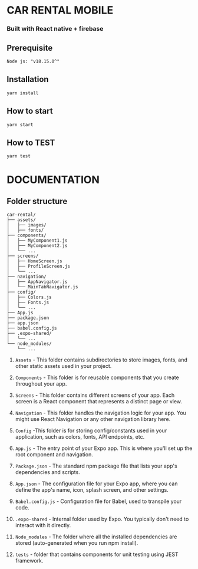 # CAR RENTAL MOBILE

### Built with React native + firebase

## Prerequisite

`Node js: "v18.15.0^"`

## Installation

`yarn install`

## How to start

`yarn start`

## How to TEST

`yarn test`

# DOCUMENTATION

## Folder structure

```
car-rental/
├── assets/
│   ├── images/
│   ├── fonts/
├── components/
│   ├── MyComponent1.js
│   ├── MyComponent2.js
│   └── ...
├── screens/
│   ├── HomeScreen.js
│   ├── ProfileScreen.js
│   └── ...
├── navigation/
│   ├── AppNavigator.js
│   └── MainTabNavigator.js
├── config/
│   ├── Colors.js
│   ├── Fonts.js
│   └── ...
├── App.js
├── package.json
├── app.json
├── babel.config.js
├── .expo-shared/
│   └── ...
└── node_modules/
    └── ...

```

1. `Assets` - This folder contains subdirectories to store images, fonts, and other static assets used in your project.

2. `Components` - This folder is for reusable components that you create throughout your app.

3. `Screens` - This folder contains different screens of your app. Each screen is a React component that represents a distinct page or view.

4. `Navigation` - This folder handles the navigation logic for your app. You might use React Navigation or any other navigation library here.

5. `Config` -This folder is for storing config/constants used in your application, such as colors, fonts, API endpoints, etc.

6. `App.js` - The entry point of your Expo app. This is where you'll set up the root component and navigation.

7. `Package.json` - The standard npm package file that lists your app's dependencies and scripts.

8. `App.json` - The configuration file for your Expo app, where you can define the app's name, icon, splash screen, and other settings.

9. `Babel.config.js` - Configuration file for Babel, used to transpile your code.

10. `.expo-shared` - Internal folder used by Expo. You typically don't need to interact with it directly.

11. `Node_modules` - The folder where all the installed dependencies are stored (auto-generated when you run npm install).

12. `tests` - folder that contains components for unit testing using JEST framework.
